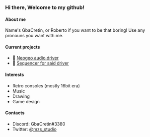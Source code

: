 ### Hi there, Welcome to my github!

#### About me
Name's GbaCretin, or Roberto if you want to be that boring! Use any pronouns you want with me.

#### Current projects
* :musical_note: [Neogeo audio driver](https://github.com/GbaCretin/Mezz-Estate-NeoGeo-Audio-Driver)
*  	:musical_keyboard: [Sequencer for said driver](https://github.com/GbaCretin/NBLM.git)

#### Interests
* Retro consoles (mostly 16bit era)
* Music
* Drawing
* Game design

#### Contacts
* Discord: GbaCretin#3380
* Twitter: [@mzs_studio](https://twitter.com/mzs_studio)
